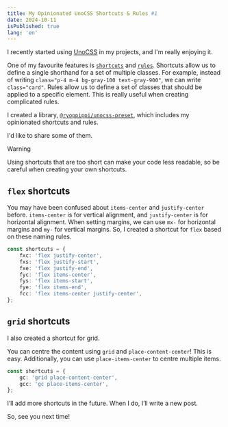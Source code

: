 ```yaml
---
title: My Opinionated UnoCSS Shortcuts & Rules #1
date: 2024-10-11
isPublished: true
lang: 'en'
---
```


I recently started using [UnoCSS](https://unocss.dev/) in my projects, and I'm really enjoying it.

One of my favourite features is [`shortcuts`](https://unocss.dev/config/shortcuts) and [`rules`](https://unocss.dev/config/rules).
Shortcuts allow us to define a single shorthand for a set of multiple classes. For example, instead of writing `class="p-4 m-4 bg-gray-100 text-gray-900"`, we can write `class="card"`.
Rules allow us to define a set of classes that should be applied to a specific element. This is really useful when creating complicated rules.

I created a library, [`@ryoppippi/unocss-preset`](https://github.com/ryoppippi/unocss-preset), which includes my opinionated shortcuts and rules.

I'd like to share some of them.

> [!Warning]
> Using shortcuts that are too short can make your code less readable, so be careful when creating your own shortcuts.

## `flex` shortcuts

You may have been confused about `items-center` and `justify-center` before.
`items-center` is for vertical alignment, and `justify-center` is for horizontal alignment.
When setting margins, we can use `mx-` for horizontal margins and `my-` for vertical margins.
So, I created a shortcut for `flex` based on these naming rules.

```ts
const shortcuts = {
	fxc: 'flex justify-center',
	fxs: 'flex justify-start',
	fxe: 'flex justify-end',
	fyc: 'flex items-center',
	fys: 'flex items-start',
	fye: 'flex items-end',
	fcc: 'flex items-center justify-center',
};
```

## `grid` shortcuts

I also created a shortcut for grid.

You can centre the content using `grid` and `place-content-center`! This is easy. Additionally, you can use `place-items-center` to centre multiple items.

```ts
const shortcuts = {
	gc: 'grid place-content-center',
	gcc: 'gc place-items-center',
};
```

I’ll add more shortcuts in the future. When I do, I’ll write a new post.

So, see you next time!
